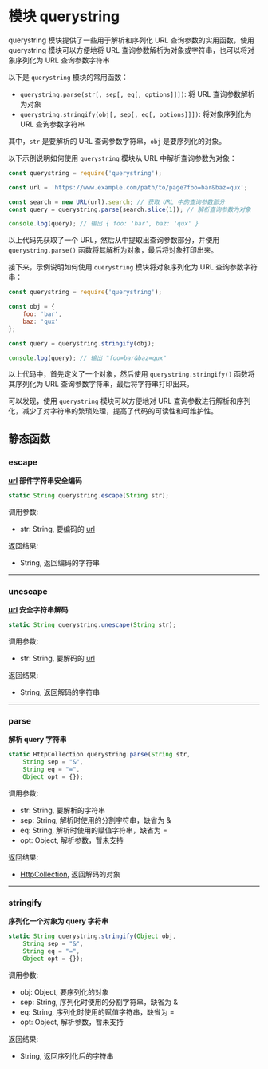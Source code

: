 # 模块 querystring
querystring 模块提供了一些用于解析和序列化 URL 查询参数的实用函数，使用 querystring 模块可以方便地将 URL 查询参数解析为对象或字符串，也可以将对象序列化为 URL 查询参数字符串

以下是 `querystring` 模块的常用函数：

- `querystring.parse(str[, sep[, eq[, options]]])`: 将 URL 查询参数解析为对象
- `querystring.stringify(obj[, sep[, eq[, options]]])`: 将对象序列化为 URL 查询参数字符串

其中，`str` 是要解析的 URL 查询参数字符串，`obj` 是要序列化的对象。

以下示例说明如何使用 `querystring` 模块从 URL 中解析查询参数为对象：

```JavaScript
const querystring = require('querystring');

const url = 'https://www.example.com/path/to/page?foo=bar&baz=qux';

const search = new URL(url).search; // 获取 URL 中的查询参数部分
const query = querystring.parse(search.slice(1)); // 解析查询参数为对象

console.log(query); // 输出 { foo: 'bar', baz: 'qux' }
```

以上代码先获取了一个 URL，然后从中提取出查询参数部分，并使用 `querystring.parse()` 函数将其解析为对象，最后将对象打印出来。

接下来，示例说明如何使用 `querystring` 模块将对象序列化为 URL 查询参数字符串：

```JavaScript
const querystring = require('querystring');

const obj = {
    foo: 'bar',
    baz: 'qux'
};

const query = querystring.stringify(obj);

console.log(query); // 输出 "foo=bar&baz=qux"
```

以上代码中，首先定义了一个对象，然后使用 `querystring.stringify()` 函数将其序列化为 URL 查询参数字符串，最后将字符串打印出来。

可以发现，使用 `querystring` 模块可以方便地对 URL 查询参数进行解析和序列化，减少了对字符串的繁琐处理，提高了代码的可读性和可维护性。

## 静态函数
        
### escape
**[url](url.md) 部件字符串安全编码**

```JavaScript
static String querystring.escape(String str);
```

调用参数:
* str: String, 要编码的 [url](url.md)

返回结果:
* String, 返回编码的字符串

--------------------------
### unescape
**[url](url.md) 安全字符串解码**

```JavaScript
static String querystring.unescape(String str);
```

调用参数:
* str: String, 要解码的 [url](url.md)

返回结果:
* String, 返回解码的字符串

--------------------------
### parse
**解析 query 字符串**

```JavaScript
static HttpCollection querystring.parse(String str,
    String sep = "&",
    String eq = "=",
    Object opt = {});
```

调用参数:
* str: String, 要解析的字符串
* sep: String, 解析时使用的分割字符串，缺省为 &
* eq: String, 解析时使用的赋值字符串，缺省为 =
* opt: Object, 解析参数，暂未支持

返回结果:
* [HttpCollection](../../object/ifs/HttpCollection.md), 返回解码的对象

--------------------------
### stringify
**序列化一个对象为 query 字符串**

```JavaScript
static String querystring.stringify(Object obj,
    String sep = "&",
    String eq = "=",
    Object opt = {});
```

调用参数:
* obj: Object, 要序列化的对象
* sep: String, 序列化时使用的分割字符串，缺省为 &
* eq: String, 序列化时使用的赋值字符串，缺省为 =
* opt: Object, 解析参数，暂未支持

返回结果:
* String, 返回序列化后的字符串

